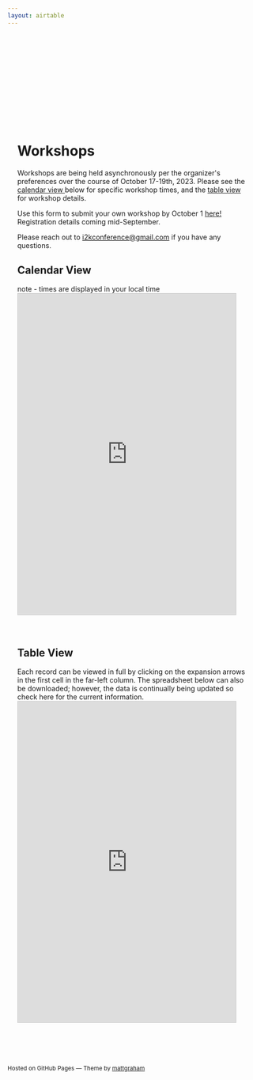 ```yaml
---
layout: airtable
---
```


<div style="max-width:800px;margin:175px auto 0px auto;padding:20px;" markdown="1">
<h1>Workshops</h1>

Workshops are being held asynchronously per the organizer's preferences over the course of October 17-19th, 2023. Please see the <a href="#calendar">calendar view </a>below for specific workshop times, and the <a href="#table">table view</a> for workshop details.

Use this form to submit your own workshop by October 1 [here!](https://airtable.com/appE66koIe2ofWJw7/shr2DZI2uwCyw4taP)
Registration details coming mid-September.

Please reach out to [i2kconference@gmail.com](mailto:i2kconference@gmail.com) if you have any questions.


<h2 id="calendar">Calendar View</h2>
note - times are displayed in your local time
<iframe class="airtable-embed" src="https://airtable.com/embed/appE66koIe2ofWJw7/shrSx0Qs2y53i68Iq?backgroundColor=greenLight&viewControls=on" frameborder="0" onmousewheel="" width="95%" height="650" style="background: transparent; border: 1px solid #ccc;"></iframe>

<br>
<br>
<br>

<h2 id="table">Table View</h2>
Each record can be viewed in full by clicking on the expansion arrows in the first cell in the far-left column.  The spreadsheet below can also be downloaded; however, the data is continually being updated so check here for the current information.
<iframe class="airtable-embed" src="https://airtable.com/embed/appE66koIe2ofWJw7/shreRU2FySOQcMK6z?backgroundColor=greenLight&viewControls=on" frameborder="0" onmousewheel="" width="95%" height="650" style="background: transparent; border: 1px solid #ccc;"></iframe>
</div>

<br>
<br>
<br>
<p><small>Hosted on GitHub Pages &mdash; Theme by <a href="https://twitter.com/mattgraham">mattgraham</a></small></p>
